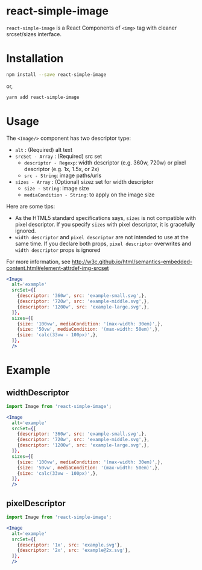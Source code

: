 # react-simple-image

`react-simple-image` is a React Components of `<img>` tag with cleaner srcset/sizes interface.

# Installation

```bash
npm install --save react-simple-image
```

or,

```bash
yarn add react-simple-image
```

# Usage

The `<Image/>` component has two descriptor type:

- `alt` : (Required) alt text
- `srcSet - Array` : (Required) src set
  - `descriptor - Regexp`: width descriptor (e.g. 360w, 720w) or pixel descriptor (e.g. 1x, 1.5x, or 2x) 
  - `src - String`: image paths/urls
- `sizes - Array` : (Optional) sizez set for width descriptor
  - `size - String`: image size
  - `mediaCondition - String`: to apply on the image size

Here are some tips:

- As the HTML5 standard specifications says, `sizes` is not compatible with pixel descriptor. If you specify `sizes` with pixel descriptor, it is gracefully ignored.
- `width descriptor` and `pixel descriptor` are not intended to use at the same time. If you declare both props, `pixel descriptor` overwrites and `width descriptor` props is ignored

For more information, see http://w3c.github.io/html/semantics-embedded-content.html#element-attrdef-img-srcset

```jsx
<Image
  alt='example'
  srcSet={[
    {descriptor: '360w', src: 'example-small.svg',},
    {descriptor: '720w', src: 'example-middle.svg',},
    {descriptor: '1200w', src: 'example-large.svg',},
  ]},
  sizes={[
    {size: '100vw', mediaCondition: '(max-width: 30em)',},
    {size: '50vw', mediaCondition: '(max-width: 50em)',},
    {size: 'calc(33vw - 100px)',}, 
  ]},
  />
```

# Example

## widthDescriptor

```jsx 
import Image from 'react-simple-image';

<Image
  alt='example'
  srcSet={[
    {descriptor: '360w', src: 'example-small.svg',},
    {descriptor: '720w', src: 'example-middle.svg',},
    {descriptor: '1200w', src: 'example-large.svg',},
  ]},
  sizes={[
    {size: '100vw', mediaCondition: '(max-width: 30em)',},
    {size: '50vw', mediaCondition: '(max-width: 50em)',},
    {size: 'calc(33vw - 100px)',}, 
  ]},
  />
```

## pixelDescriptor

```jsx
import Image from 'react-simple-image';

<Image
  alt='example'
  srcSet={[
    {descriptor: '1x', src: 'example.svg'},
    {descriptor: '2x', src: 'example@2x.svg'},
  ]},
  />
```
